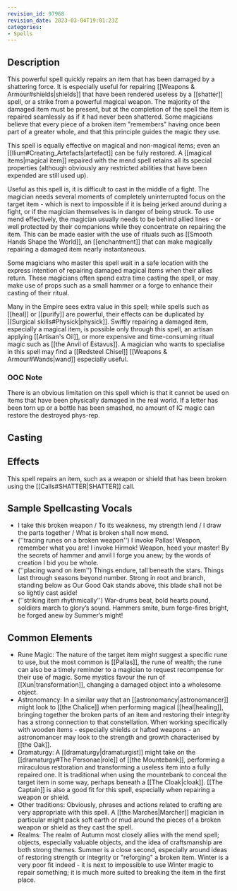 ```yaml
---
revision_id: 97968
revision_date: 2023-03-04T19:01:23Z
categories:
- Spells
---
```


## Description
This powerful spell quickly repairs an item that has been damaged by a shattering force. It is especially useful for repairing [[Weapons & Armour#shields|shields]] that have been rendered useless by a [[shatter]] spell, or a strike from a powerful magical weapon. The majority of the damaged item must be present, but at the completion of the spell the item is repaired seamlessly as if it had never been shattered. Some magicians believe that every piece of a broken item "remembers" having once been part of a greater whole, and that this principle guides the magic they use.

This spell is equally effective on magical and non-magical items; even an [[Ilium#Creating_Artefacts|artefact]] can be fully restored. A [[magical items|magical item]] repaired with the mend spell retains all its special properties (although obviously any restricted abilities that have been expended are still used up).

Useful as this spell is, it is difficult to cast in the middle of a fight. The magician needs several moments of completely uninterrupted focus on the target item - which is next to impossible if it is being jerked around during a fight, or if the magician themselves is in danger of being struck. To use mend effectively, the magician usually needs to be behind allied lines - or well protected by their companions while they concentrate on repairing the item. This can be made easier with the use of rituals such as [[Smooth Hands Shape the World]], an [[enchantment]] that can make magically repairing a damaged item nearly instantaneous.

Some magicians who master this spell wait in a safe location with the express intention of repairing damaged magical items when their allies return. These magicians often spend extra time casting the spell, or may make use of props such as a small hammer or a forge to enhance their casting of their ritual.

Many in the Empire sees extra value in this spell; while spells such as [[heal]] or [[purify]] are powerful, their effects can be duplicated by [[Surgical skills#Physick|physick]]. Swiftly repairing a damaged item, especially a magical item, is possible only through this spell, an artisan applying [[Artisan's Oil]], or more expensive and time-consuming ritual magic such as [[the Anvil of Estavus]]. A magician who wants to specialise in this spell may find a [[Redsteel Chisel]] [[Weapons & Armour#Wands|wand]] especially useful.

### OOC Note
There is an obvious limitation on this spell which is that it cannot be used on items that have been physically damaged in the real world. If a letter has been torn up or a bottle has been smashed, no amount of IC magic can restore the destroyed phys-rep.

## Casting

## Effects
This spell repairs an item, such as a weapon or shield that has been broken using the [[Calls#SHATTER|SHATTER]] call.
## Sample Spellcasting Vocals
* I take this broken weapon / To its weakness, my strength lend / I draw the parts together / What is broken shall now mend.
* (''tracing runes on a broken weapon'') I invoke Pallas! Weapon, remember what you are! I invoke Hirmok! Weapon, heed your master! By the secrets of hammer and anvil I forge you anew; by the words of creation I bid you be whole. 
* (''placing wand on item'') Things endure, tall beneath the stars. Things last through seasons beyond number. Strong in root and branch, standing below as Our Good Oak stands above, this blade shall not be so lightly cast aside! 
* (''striking item rhythmically'') War-drums beat, bold hearts pound, soldiers march to glory’s sound. Hammers smite, burn forge-fires bright, be forged anew by Summer’s might! 

## Common Elements
* Rune Magic: The nature of the target item might suggest a specific rune to use, but the most common is [[Pallas]], the rune of wealth; the rune can also be a timely reminder to a magician to request recompense for their use of magic. Some mystics favour the run of [[Xun|transformation]], changing a damaged object into a wholesome object.
* Astronomancy: In a similar way that an [[astronomancy|astronomancer]] might look to [[the Chalice]] when performing magical [[heal|healing]], bringing together the broken parts of an item and restoring their integrity has a strong connection to that constellation. When working specifically with wooden items - especially shields or hafted weapons - an astronomancer may look to the strength and growth characterised by [[the Oak]].
* Dramaturgy: A [[dramaturgy|dramaturgist]] might take on the [[dramaturgy#The Personae|role]] of [[the Mountebank]], performing a miraculous restoration and transforming a useless item into a fully repaired one. It is traditional when using the mountebank to conceal the target item in some way, perhaps beneath a [[The Cloak|cloak]]. [[The Captain]] is also a good fit for this spell, especially when repairing a weapon or shield.
* Other traditions: Obviously, phrases and actions related to crafting are very appropriate with this spell. A [[the Marches|Marcher]] magician in particular might pack soft earth or mud around the pieces of a broken weapon or shield as they cast the spell. 
* Realms: The realm of Autumn most closely allies with the mend spell; objects, especially valuable objects, and the idea of craftsmanship are both strong themes. Summer is a close second, especially around ideas of restoring strength or integrity or "reforging" a broken item. Winter is a very poor fit indeed - it is next to impossible to use Winter magic to repair something; it is much more suited to breaking the item in the first place.

